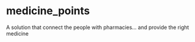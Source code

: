 # medicine_points
A solution that connect the people with pharmacies... and provide the right medicine
